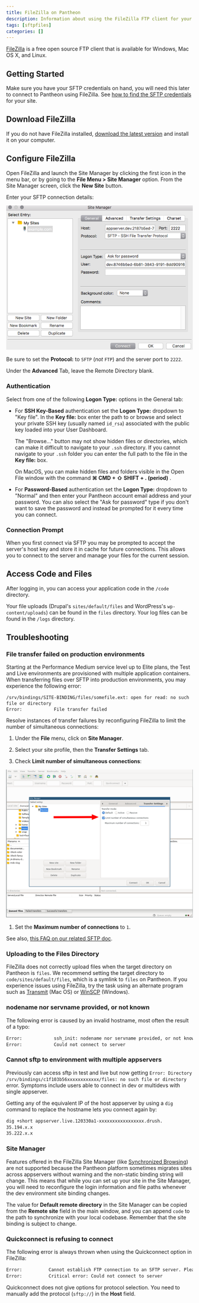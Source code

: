 ```yaml
---
title: FileZilla on Pantheon
description: Information about using the FileZilla FTP client for your Pantheon Drupal or WordPress site.
tags: [sftpfiles]
categories: []
---
```


[FileZilla](https://FileZilla-project.org/) is a free open source FTP client that is available for Windows, Mac OS X, and Linux.

## Getting Started

Make sure you have your SFTP credentials on hand, you will need this later to connect to Pantheon using FileZilla. See [how to find the SFTP credentials](/sftp#sftp-connection-information) for your site.

## Download FileZilla

If you do not have FileZilla installed, [download the latest version](https://FileZilla-project.org/) and install it on your computer.

## Configure FileZilla

Open FileZilla  and launch the Site Manager by clicking the first icon in the menu bar, or by going to the **File Menu > Site Manager** option. From the Site Manager screen, click the **New Site** button.

Enter your SFTP connection details:

![Adding a new site to the Site Manager](../images/filezilla-new-site.png)

<Alert title="Note" type="info">

Be sure to set the **Protocol:** to `SFTP` (*not* `FTP`) and the server port to `2222`.

Under the **Advanced** Tab, leave the Remote Directory blank.

</Alert>

### Authentication

Select from one of the following **Logon Type:** options in the General tab:

 - For **SSH Key-Based** authentication set the **Logon Type:** dropdown to "Key file". In the **Key file:** box enter the path to or browse and select your private SSH key (usually named `id_rsa`) associated with the public key loaded into your User Dashboard.

    <Alert title="Note" type="info">

    The "Browse..." button may not show hidden files or directories, which can make it difficult to navigate to your `.ssh` directory. If you cannot navigate to your `.ssh` folder you can enter the full path to the file in the **Key file:** box.

    On MacOS, you can make hidden files and folders visible in the Open File window with the command **⌘ CMD + ⇧ SHIFT + . (period)** .

    </Alert>

 - For **Password-Based** authentication set the **Logon Type:** dropdown to "Normal" and then enter your Pantheon account email address and your password. You can also select the "Ask for password" type if you don't want to save the password and instead be prompted for it every time you can connect.

### Connection Prompt

When you first connect via SFTP you may be prompted to accept the server's host key and store it in cache for future connections. This allows you to connect to the server and manage your files for the current session.

## Access Code and Files

After logging in, you can access your application code in the `/code` directory.

Your file uploads (Drupal's `sites/default/files` and WordPress's `wp-content/uploads`) can be found in the `files` directory.  Your log files can be found in the `/logs` directory.

## Troubleshooting
### File transfer failed on production environments
Starting at the Performance Medium service level up to Elite plans, the Test and Live environments are provisioned with multiple application containers. When transferring files over SFTP into production environments, you may experience the following error:

```
/srv/bindings/SITE-BINDING/files/somefile.ext: open for read: no such file or directory
Error:            File transfer failed
```

Resolve instances of transfer failures by reconfiguring FileZilla to limit the number of simultaneous connections:

1. Under the **File** menu, click on **Site Manager**.

1. Select your site profile, then the **Transfer Settings** tab.

1. Check **Limit number of simultaneous connections**:

  ![Limit simultaneous connections in Filezilla](../images/filezilla-limit-connections.png)

1. Set the **Maximum number of connections** to `1`.

See also, [this FAQ on our related SFTP doc](/sftp#i-am-receiving-errors-connecting-to-my-server-with-an-sftp-client).

### Uploading to the Files Directory
FileZilla does not correctly upload files when the target directory on Pantheon is `files`. We recommend setting the target directory to `code/sites/default/files`, which is a symlink to `files` on Pantheon. If you experience issues using FileZilla, try the task using an alternate program such as [Transmit](https://panic.com/transmit/) (Mac OS) or [WinSCP](/winscp) (Windows).

### nodename nor servname provided, or not known
The following error is caused by an invalid hostname, most often the result of a typo:

```bash
Error:            ssh_init: nodename nor servname provided, or not known
Error:            Could not connect to server
```

### Cannot sftp to environment with multiple appservers
Previously can access sftp in test and live but now getting `Error: Directory /srv/bindings/c1f103b56xxxxxxxxxxxx/files: no such file or directory` error. Symptoms include users able to connect in dev or multidevs with single appserver.

Getting any of the equivalent IP of the host appserver by using a `dig` command to replace the hostname lets you connect again by:

```bash
dig +short appserver.live.120330a1-xxxxxxxxxxxxxxxxx.drush.
35.194.x.x
35.222.x.x 
```

### Site Manager
Features offered in the FileZilla Site Manager (like [Synchronized Browsing](https://wiki.filezilla-project.org/Using#Synchronized_Browsing)) are not supported because the Pantheon platform sometimes migrates sites across appservers without warning and the non-static binding string will change. This means that while you can set up your site in the Site Manager, you will need to reconfigure the login information and file paths whenever the dev environment site binding changes.

The value for **Default remote directory** in the Site Manager can be copied from the **Remote site** field in the main window, and you can append `code` to the path to synchronize with your local codebase. Remember that the site binding is subject to change.

### Quickconnect is refusing to connect

The following error is always thrown when using the Quickconnect option in FileZilla:


```bash
Error:        	Cannot establish FTP connection to an SFTP server. Please select proper protocol.
Error:        	Critical error: Could not connect to server
```

Quickconnect does not give options for protocol selection. You need to manually add the protocol (`sftp://`) in the **Host** field.
